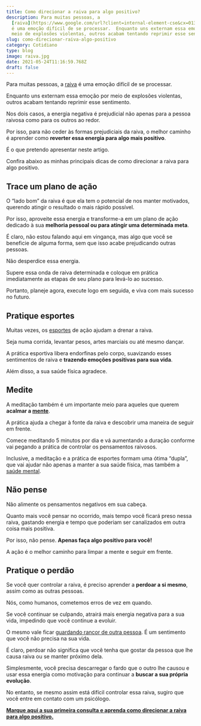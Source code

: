 ```yaml
---
title: Como direcionar a raiva para algo positivo?
description: Para muitas pessoas, a
  [raiva](https://www.google.com/url?client=internal-element-cse&cx=013413282715532661870:5z8llcwtwhy&q=https://yuribusin.com.br/como-controlar-a-raiva/&sa=U&ved=2ahUKEwiOrN6wy8HwAhWuFbkGHXSwBkQQFjAAegQIBBAC&usg=AOvVaw3Iqfc0BDXiyRQ0f6UjJ_qS)
  é uma emoção difícil de se processar.  Enquanto uns externam essa emoção por
  meio de explosões violentas, outros acabam tentando reprimir esse sentimento.
slug: como-direcionar-raiva-algo-positivo
category: Cotidiano
type: blog
image: raiva.jpg
date: 2021-05-24T11:16:59.768Z
draft: false
---
```


Para muitas pessoas, a [raiva](https://yuribusin.com.br/como-controlar-a-raiva/) é uma emoção difícil de se processar.

Enquanto uns externam essa emoção por meio de explosões violentas, outros acabam tentando reprimir esse sentimento.

Nos dois casos, a energia negativa é prejudicial não apenas para a pessoa raivosa como para os outros ao redor.

Por isso, para não ceder às formas prejudiciais da raiva, o melhor caminho é aprender como **reverter essa energia para algo mais positivo**.

É o que pretendo apresentar neste artigo.

Confira abaixo as minhas principais dicas de como direcionar a raiva para algo positivo.

## Trace um plano de ação

O “lado bom” da raiva é que ela tem o potencial de nos manter motivados, querendo atingir o resultado o mais rápido possível.

Por isso, aproveite essa energia e transforme-a em um plano de ação dedicado à sua **melhoria pessoal ou para atingir uma determinada meta**.

É claro, não estou falando aqui em vingança, mas algo que você se beneficie de alguma forma, sem que isso acabe prejudicando outras pessoas.

Não desperdice essa energia.

Supere essa onda de raiva determinada e coloque em prática imediatamente as etapas de seu plano para levá-lo ao sucesso.

Portanto, planeje agora, execute logo em seguida, e viva com mais sucesso no futuro.

## Pratique esportes

Muitas vezes, os [esportes](https://yuribusin.com.br/os-riscos-do-sedentarismo-para-a-saude-mental/) de ação ajudam a drenar a raiva.

Seja numa corrida, levantar pesos, artes marciais ou até mesmo dançar.

A prática esportiva libera endorfinas pelo corpo, suavizando esses sentimentos de raiva e **trazendo emoções positivas para sua vida**.

Além disso, a sua saúde física agradece.

## Medite

A meditação também é um importante meio para aqueles que querem **acalmar a [mente](https://yuribusin.com.br/mindfulness-o-que-e-para-que-serve-como-praticar/)**.

A prática ajuda a chegar à fonte da raiva e descobrir uma maneira de seguir em frente.

Comece meditando 5 minutos por dia e vá aumentando a duração conforme vai pegando a prática de controlar os pensamentos raivosos.

Inclusive, a meditação e a prática de esportes formam uma ótima “dupla”, que vai ajudar não apenas a manter a sua saúde física, mas também a [saúde mental](https://yuribusin.com.br/os-riscos-do-sedentarismo-para-a-saude-mental/).

## Não pense

Não alimente os pensamentos negativos em sua cabeça.

Quanto mais você pensar no ocorrido, mais tempo você ficará preso nessa raiva, gastando energia e tempo que poderiam ser canalizados em outra coisa mais positiva.

Por isso, não pense. **Apenas faça algo positivo para você!**

A ação é o melhor caminho para limpar a mente e seguir em frente.

## Pratique o perdão

Se você quer controlar a raiva, é preciso aprender a **perdoar a si mesmo**, assim como as outras pessoas.

Nós, como humanos, cometemos erros de vez em quando.

Se você continuar se culpando, atrairá mais energia negativa para a sua vida, impedindo que você continue a evoluir.

O mesmo vale ficar [guardando rancor de outra pessoa](https://www.google.com/url?client=internal-element-cse&cx=013413282715532661870:5z8llcwtwhy&q=https://yuribusin.com.br/como-perdoar-alguem-que-te-magoou/&sa=U&ved=2ahUKEwjJo4WXzMHwAhViF7kGHQn6BS4QFjAAegQIAhAC&usg=AOvVaw0mTcxoTk0vVzQ0IFy46yvg). É um sentimento que você não precisa na sua vida.

É claro, perdoar não significa que você tenha que gostar da pessoa que lhe causa raiva ou se manter próximo dela.

Simplesmente, você precisa descarregar o fardo que o outro lhe causou e usar essa energia como motivação para continuar a **buscar a sua própria evolução**.

No entanto, se mesmo assim está difícil controlar essa raiva, sugiro que você entre em contato com um psicólogo.

**[Marque aqui a sua primeira consulta e aprenda como direcionar a raiva para algo positivo.](https://yuribusin.com.br/contato/)**
